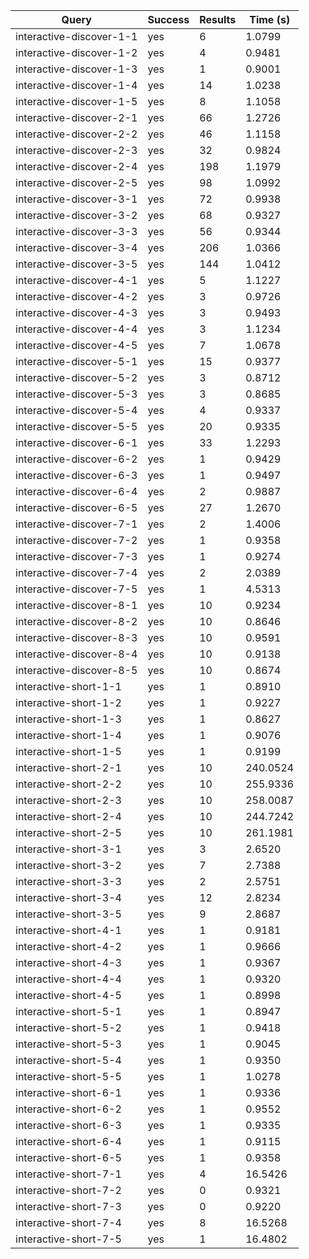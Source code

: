 | Query                    | Success | Results | Time (s) |
| ------------------------ | ------- | ------- | -------- |
| interactive-discover-1-1 | yes     | 6       | 1.0799   |
| interactive-discover-1-2 | yes     | 4       | 0.9481   |
| interactive-discover-1-3 | yes     | 1       | 0.9001   |
| interactive-discover-1-4 | yes     | 14      | 1.0238   |
| interactive-discover-1-5 | yes     | 8       | 1.1058   |
| interactive-discover-2-1 | yes     | 66      | 1.2726   |
| interactive-discover-2-2 | yes     | 46      | 1.1158   |
| interactive-discover-2-3 | yes     | 32      | 0.9824   |
| interactive-discover-2-4 | yes     | 198     | 1.1979   |
| interactive-discover-2-5 | yes     | 98      | 1.0992   |
| interactive-discover-3-1 | yes     | 72      | 0.9938   |
| interactive-discover-3-2 | yes     | 68      | 0.9327   |
| interactive-discover-3-3 | yes     | 56      | 0.9344   |
| interactive-discover-3-4 | yes     | 206     | 1.0366   |
| interactive-discover-3-5 | yes     | 144     | 1.0412   |
| interactive-discover-4-1 | yes     | 5       | 1.1227   |
| interactive-discover-4-2 | yes     | 3       | 0.9726   |
| interactive-discover-4-3 | yes     | 3       | 0.9493   |
| interactive-discover-4-4 | yes     | 3       | 1.1234   |
| interactive-discover-4-5 | yes     | 7       | 1.0678   |
| interactive-discover-5-1 | yes     | 15      | 0.9377   |
| interactive-discover-5-2 | yes     | 3       | 0.8712   |
| interactive-discover-5-3 | yes     | 3       | 0.8685   |
| interactive-discover-5-4 | yes     | 4       | 0.9337   |
| interactive-discover-5-5 | yes     | 20      | 0.9335   |
| interactive-discover-6-1 | yes     | 33      | 1.2293   |
| interactive-discover-6-2 | yes     | 1       | 0.9429   |
| interactive-discover-6-3 | yes     | 1       | 0.9497   |
| interactive-discover-6-4 | yes     | 2       | 0.9887   |
| interactive-discover-6-5 | yes     | 27      | 1.2670   |
| interactive-discover-7-1 | yes     | 2       | 1.4006   |
| interactive-discover-7-2 | yes     | 1       | 0.9358   |
| interactive-discover-7-3 | yes     | 1       | 0.9274   |
| interactive-discover-7-4 | yes     | 2       | 2.0389   |
| interactive-discover-7-5 | yes     | 1       | 4.5313   |
| interactive-discover-8-1 | yes     | 10      | 0.9234   |
| interactive-discover-8-2 | yes     | 10      | 0.8646   |
| interactive-discover-8-3 | yes     | 10      | 0.9591   |
| interactive-discover-8-4 | yes     | 10      | 0.9138   |
| interactive-discover-8-5 | yes     | 10      | 0.8674   |
| interactive-short-1-1    | yes     | 1       | 0.8910   |
| interactive-short-1-2    | yes     | 1       | 0.9227   |
| interactive-short-1-3    | yes     | 1       | 0.8627   |
| interactive-short-1-4    | yes     | 1       | 0.9076   |
| interactive-short-1-5    | yes     | 1       | 0.9199   |
| interactive-short-2-1    | yes     | 10      | 240.0524 |
| interactive-short-2-2    | yes     | 10      | 255.9336 |
| interactive-short-2-3    | yes     | 10      | 258.0087 |
| interactive-short-2-4    | yes     | 10      | 244.7242 |
| interactive-short-2-5    | yes     | 10      | 261.1981 |
| interactive-short-3-1    | yes     | 3       | 2.6520   |
| interactive-short-3-2    | yes     | 7       | 2.7388   |
| interactive-short-3-3    | yes     | 2       | 2.5751   |
| interactive-short-3-4    | yes     | 12      | 2.8234   |
| interactive-short-3-5    | yes     | 9       | 2.8687   |
| interactive-short-4-1    | yes     | 1       | 0.9181   |
| interactive-short-4-2    | yes     | 1       | 0.9666   |
| interactive-short-4-3    | yes     | 1       | 0.9367   |
| interactive-short-4-4    | yes     | 1       | 0.9320   |
| interactive-short-4-5    | yes     | 1       | 0.8998   |
| interactive-short-5-1    | yes     | 1       | 0.8947   |
| interactive-short-5-2    | yes     | 1       | 0.9418   |
| interactive-short-5-3    | yes     | 1       | 0.9045   |
| interactive-short-5-4    | yes     | 1       | 0.9350   |
| interactive-short-5-5    | yes     | 1       | 1.0278   |
| interactive-short-6-1    | yes     | 1       | 0.9336   |
| interactive-short-6-2    | yes     | 1       | 0.9552   |
| interactive-short-6-3    | yes     | 1       | 0.9335   |
| interactive-short-6-4    | yes     | 1       | 0.9115   |
| interactive-short-6-5    | yes     | 1       | 0.9358   |
| interactive-short-7-1    | yes     | 4       | 16.5426  |
| interactive-short-7-2    | yes     | 0       | 0.9321   |
| interactive-short-7-3    | yes     | 0       | 0.9220   |
| interactive-short-7-4    | yes     | 8       | 16.5268  |
| interactive-short-7-5    | yes     | 1       | 16.4802  |